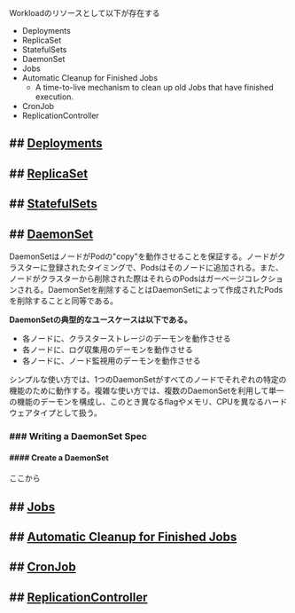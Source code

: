 
Workloadのリソースとして以下が存在する

* Deployments
* ReplicaSet
* StatefulSets
* DaemonSet
* Jobs
* Automatic Cleanup for Finished Jobs
  * A time-to-live mechanism to clean up old Jobs that have finished execution.
* CronJob
* ReplicationController

## ## [Deployments](https://kubernetes.io/docs/concepts/workloads/controllers/deployment/)

## ## [ReplicaSet](https://kubernetes.io/docs/concepts/workloads/controllers/replicaset/)

## ## [StatefulSets](https://kubernetes.io/docs/concepts/workloads/controllers/statefulset/)

## ## [DaemonSet](https://kubernetes.io/docs/concepts/workloads/controllers/daemonset/)

DaemonSetはノードがPodの"copy"を動作させることを保証する。ノードがクラスターに登録されたタイミングで、Podsはそのノードに追加される。また、ノードがクラスターから削除された際はそれらのPodsはガーベージコレクションされる。DaemonSetを削除することはDaemonSetによって作成されたPodsを削除することと同等である。

__DaemonSetの典型的なユースケースは以下である。__

* 各ノードに、クラスターストレージのデーモンを動作させる
* 各ノードに、ログ収集用のデーモンを動作させる
* 各ノードに、ノード監視用のデーモンを動作させる

シンプルな使い方では、1つのDaemonSetがすべてのノードでそれぞれの特定の機能のために動作する。複雑な使い方では、複数のDaemonSetを利用して単一の機能のデーモンを構成し、このとき異なるflagやメモリ、CPUを異なるハードウェアタイプとして扱う。

### ### Writing a DaemonSet Spec

#### #### Create a DaemonSet

ここから

## ## [Jobs](https://kubernetes.io/docs/concepts/workloads/controllers/job/)

## ## [Automatic Cleanup for Finished Jobs](https://kubernetes.io/docs/concepts/workloads/controllers/ttlafterfinished/)

## ## [CronJob](https://kubernetes.io/docs/concepts/workloads/controllers/cron-jobs/)

## ## [ReplicationController](https://kubernetes.io/docs/concepts/workloads/controllers/replicationcontroller/)